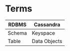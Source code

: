 # Terms

| RDBMS          | Cassandra                                     |
|----------------|-----------------------------------------------|
| Schema         | Keyspace                                      |
| Table          | Data Objects                                  |